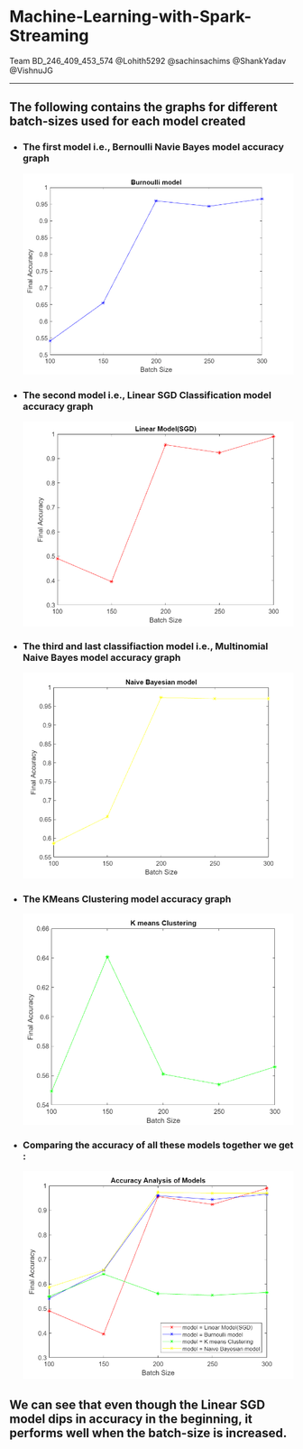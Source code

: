 # Machine-Learning-with-Spark-Streaming
Team BD_246_409_453_574
@Lohith5292
@sachinsachims
@ShankYadav
@VishnuJG

<hr/>
<h2>The following contains the graphs for different batch-sizes used for each model created</h2>
<ul>
  <li><b><h3>The first model i.e., Bernoulli Navie Bayes model accuracy graph</h3></b>
    <img src="/resources/Accuracy/Burnoulli.png"/></li>
  <li><b><h3>The second model i.e., Linear SGD Classification model accuracy graph</h3></b>
    <img src="/resources/Accuracy/Linear Model.png"/></li>
  <li><b><h3>The third and last classifiaction model i.e., Multinomial Naive Bayes model accuracy graph</h3></b>
    <img src="/resources/Accuracy/Naive Bayesian.png"/></li>
  <li><b><h3>The KMeans Clustering model accuracy graph</h3></b>
    <img src="/resources/Accuracy/K-means.png"/></li>
  <li><b><h3>Comparing the accuracy of all these models together we get :</h3></b>
    <img src="/resources/Accuracy/Analysis Combined.png"/></li>
</ul>
<h2>We can see that even though the Linear SGD model dips in accuracy in the beginning, it performs well when the batch-size is increased.</h2>

  
